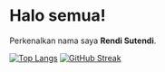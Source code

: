 # Halo semua! 
 
Perkenalkan nama saya **Rendi Sutendi**.<br>

[![Top Langs](https://github-readme-stats.vercel.app/api/top-langs/?username=RendiS10&layout=compact&theme=radical&border_color=141E61)](https://github.com/anuraghazra/github-readme-stats)
[![GitHub Streak](https://github-readme-streak-stats.herokuapp.com?user=RendiS10&theme=radical&border=141E61)](https://git.io/streak-stats)
 
